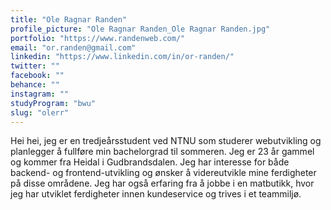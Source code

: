 ```yaml
---
title: "Ole Ragnar Randen"
profile_picture: "Ole Ragnar Randen_Ole Ragnar Randen.jpg"
portfolio: "https://www.randenweb.com/"
email: "or.randen@gmail.com"
linkedin: "https://www.linkedin.com/in/or-randen/"
twitter: ""
facebook: ""
behance: ""
instagram: ""
studyProgram: "bwu"
slug: "olerr"
---
```


Hei hei, jeg er en tredjeårsstudent ved NTNU som studerer webutvikling og planlegger å fullføre min bachelorgrad til sommeren. Jeg er 23 år gammel og kommer fra Heidal i Gudbrandsdalen. Jeg har interesse for både backend- og frontend-utvikling og ønsker å videreutvikle mine ferdigheter på disse områdene. Jeg har også erfaring fra å jobbe i en matbutikk, hvor jeg har utviklet ferdigheter innen kundeservice og trives i et teammiljø.
